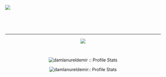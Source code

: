 ![](https://komarev.com/ghpvc/?username=damlanureldemir&color=red&style=for-the-badge )




<br />



<br /> 
<br />

---



 
<p align="center"> <img src="https://github-readme-stats.vercel.app/api/top-langs/?username=damlanureldemir&layout=compact"></img> </p>                                                                                                    
<br />

<p align="center"><img src="https://github-readme-stats.vercel.app/api?username=damlanureldemir&show_icons=true&theme=radical&count_private=true" alt="damlanureldemir :: Profile Stats" /></p>

<p align="center"><img src="http://github-readme-streak-stats.herokuapp.com?user=damlanureldemir&theme=tokyonight&date_format=M%20j%5B%2C%20Y%5D" alt="damlanureldemir:: Profile Stats" /></p>



